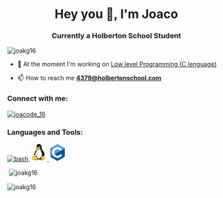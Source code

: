 <h1 align="center">Hey you 👋, I'm Joaco</h1>
<h3 align="center">Currently a Holberton School Student</h3>

<p align="left"> <img src="https://komarev.com/ghpvc/?username=joakg16&label=Profile%20views&color=0e75b6&style=flat" alt="joakg16" /> </p>

- 🔭 At the moment I'm working on [Low level Programming (C lenguage)](https://github.com/joakG16/holbertonschool-low_level_programming)

- 📫 How to reach me **4379@holbertonschool.com**

<h3 align="left">Connect with me:</h3>
<p align="left">
<a href="https://instagram.com/joacode_16" target="blank"><img align="center" src="https://raw.githubusercontent.com/rahuldkjain/github-profile-readme-generator/master/src/images/icons/Social/instagram.svg" alt="joacode_16" height="30" width="40" /></a>
</p>

<h3 align="left">Languages and Tools:</h3>
<p align="left"> <a href="https://www.gnu.org/software/bash/" target="_blank" rel="noreferrer"> <img src="https://www.vectorlogo.zone/logos/gnu_bash/gnu_bash-icon.svg" alt="bash" width="40" height="40"/> </a> <a href="https://www.linux.org/" target="_blank" rel="noreferrer"> <img src="https://raw.githubusercontent.com/devicons/devicon/master/icons/linux/linux-original.svg" alt="linux" width="40" height="40"/> </a>
<a href="https://www.cprogramming.com/" target="_blank" rel="noreferrer"> <img src="https://raw.githubusercontent.com/devicons/devicon/master/icons/c/c-original.svg" alt="c" width="40" height="40"/> </a> </p>

<p>&nbsp;<img align="center" src="https://github-readme-stats.vercel.app/api?username=joakg16&show_icons=true&locale=en" alt="joakg16" /></p>

<p><img align="center" src="https://github-readme-streak-stats.herokuapp.com/?user=joakg16&" alt="joakg16" /></p>

